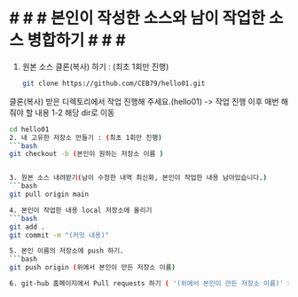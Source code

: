 # # # # 본인이 작성한 소스와 남이 작업한 소스 병합하기 # # # #
1. 원본 소스 클론(복사) 하기 : (최초 1회만 진행)
   ```bash
   git clone https://github.com/CEB79/hello01.git

클론(복사) 받은 디렉토리에서 작업 진행해 주세요.(hello01)
-> 작업 진행 이후 매번 해줘야 할 내용
1-2 해당 dir로 이동
   ```bash
   cd hello01
2. 내 고유한 저장소 만들기 : (최초 1회만 진행)
   ```bash
   git checkout -b (본인이 원하는 저장소 이름 )


3. 원본 소스 내려받기(남이 수정한 내역 최신화, 본인이 작업한 내용 남아있습니다.)
   ```bash
   git pull origin main

4. 본인이 작업한 내용 local 저장소에 올리기
   ```bash
   git add .
   git commit -m "(커밋 내용)"
   
5. 본인 이름의 저장소에 push 하기.
   ```bash
   git push origin (위에서 본인이 만든 저장소 이름)
   
6. git-hub 홈페이지에서 Pull requests 하기 ( '(위에서 본인이 만든 저장소 이름)' > 'main' )
